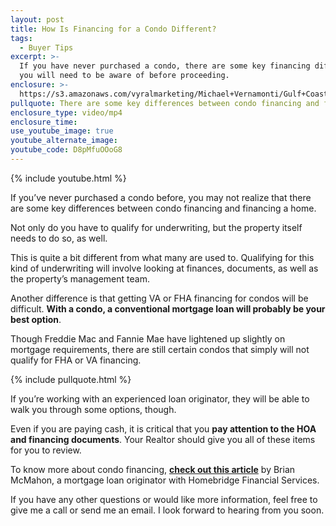 ```yaml
---
layout: post
title: How Is Financing for a Condo Different?
tags:
  - Buyer Tips
excerpt: >-
  If you have never purchased a condo, there are some key financing differences
  you will need to be aware of before proceeding.
enclosure: >-
  https://s3.amazonaws.com/vyralmarketing/Michael+Vernamonti/Gulf+Coast+Real+Estate+Condo+Financing.mp4
pullquote: There are some key differences between condo financing and financing a home.
enclosure_type: video/mp4
enclosure_time:
use_youtube_image: true
youtube_alternate_image:
youtube_code: D8pMfuOOoG8
---
```



{% include youtube.html %}

If you’ve never purchased a condo before, you may not realize that there are some key differences between condo financing and financing a home.&nbsp;

Not only do you have to qualify for underwriting, but the property itself needs to do so, as well.

This is quite a bit different from what many are used to. Qualifying for this kind of underwriting will involve looking at finances, documents, as well as the property’s management team.&nbsp;

Another difference is that getting VA or FHA financing for condos will be difficult. **With a condo, a conventional mortgage loan will probably be your best option**.

Though Freddie Mac and Fannie Mae have lightened up slightly on mortgage requirements, there are still certain condos that simply will not qualify for FHA or VA financing.

{% include pullquote.html %}

If you’re working with an experienced loan originator, they will be able to walk you through some options, though.&nbsp;

Even if you are paying cash, it is critical that you **pay attention to the HOA and financing documents**. Your Realtor should give you all of these items for you to review.

To know more about condo financing, [**check out this article**](https://www.homebridge.com/2017/07/11/what-you-want-to-know-about-florida-condo-financing/) by Brian McMahon, a mortgage loan originator with Homebridge Financial Services.&nbsp;

If you have any other questions or would like more information, feel free to give me a call or send me an email. I look forward to hearing from you soon.